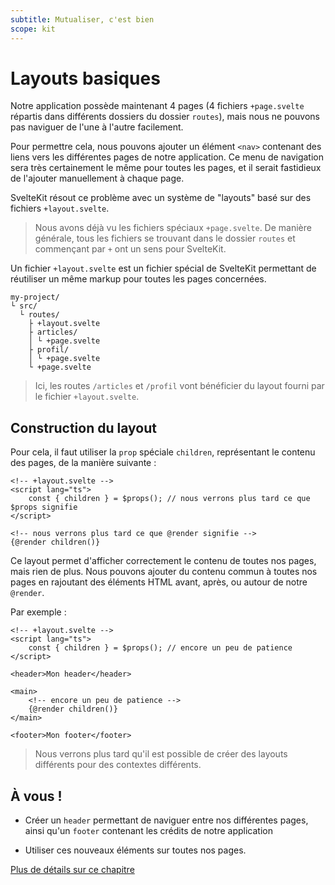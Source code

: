 ```yaml
---
subtitle: Mutualiser, c'est bien
scope: kit
---
```


# Layouts basiques

Notre application possède maintenant 4 pages (4 fichiers `+page.svelte` répartis dans différents dossiers du dossier `routes`), mais nous ne pouvons pas naviguer de l'une à l'autre facilement.

Pour permettre cela, nous pouvons ajouter un élément `<nav>` contenant des liens vers les différentes pages de notre application. Ce menu de navigation sera très certainement le même pour toutes les pages, et il serait fastidieux de l'ajouter manuellement à chaque page.

SvelteKit résout ce problème avec un système de "layouts" basé sur des fichiers `+layout.svelte`.

> Nous avons déjà vu les fichiers spéciaux `+page.svelte`. De manière générale, tous les fichiers se trouvant dans le dossier `routes` et commençant par `+` ont un sens pour SvelteKit.

Un fichier `+layout.svelte` est un fichier spécial de SvelteKit permettant de réutiliser un même markup pour toutes les pages concernées.

```
my-project/
└ src/
  └ routes/
    ├ +layout.svelte
    ├ articles/
    │ └ +page.svelte
    ├ profil/
    │ └ +page.svelte
    └ +page.svelte
```

> Ici, les routes `/articles` et `/profil` vont bénéficier du layout fourni par le fichier `+layout.svelte`.

## Construction du layout

Pour cela, il faut utiliser la `prop` spéciale `children`, représentant le contenu des pages, de la manière suivante :

```svelte
<!-- +layout.svelte -->
<script lang="ts">
	const { children } = $props(); // nous verrons plus tard ce que $props signifie
</script>

<!-- nous verrons plus tard ce que @render signifie -->
{@render children()}
```

Ce layout permet d'afficher correctement le contenu de toutes nos pages, mais rien de plus. Nous pouvons ajouter du contenu commun à toutes nos pages en rajoutant des éléments HTML avant, après, ou autour de notre `@render`.

Par exemple :

```svelte
<!-- +layout.svelte -->
<script lang="ts">
	const { children } = $props(); // encore un peu de patience
</script>

<header>Mon header</header>

<main>
	<!-- encore un peu de patience -->
	{@render children()}
</main>

<footer>Mon footer</footer>
```

> Nous verrons plus tard qu'il est possible de créer des layouts différents pour des contextes différents.

## À vous !

<section class='task'>

- Créer un `header` permettant de naviguer entre nos différentes pages, ainsi qu'un `footer` contenant les crédits de notre application

- Utiliser ces nouveaux éléments sur toutes nos pages.
</section>

[Plus de détails sur ce chapitre](https://kit.sveltefr.dev/docs/routing#layout)
